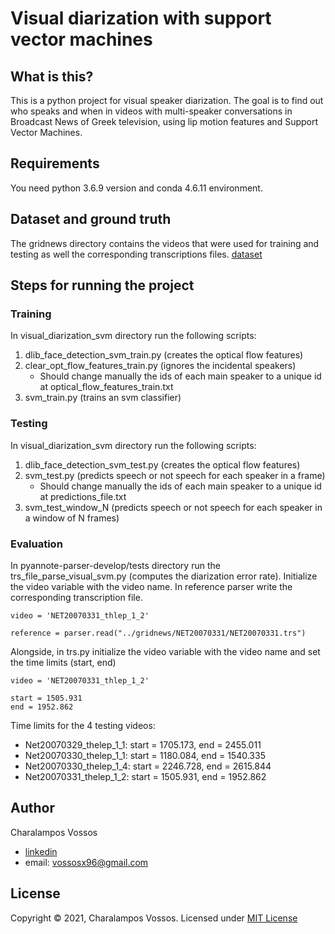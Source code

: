# Visual diarization with support vector machines

## What is this?
This is a python project for visual speaker diarization. 
The goal is to find out who speaks and when in videos with multi-speaker conversations in Broadcast News of Greek television, 
using lip motion features and Support Vector Machines.

## Requirements
You need python 3.6.9 version and conda 4.6.11 environment.

## Dataset and ground truth
The gridnews directory contains the videos that were used for training and testing as well the corresponding transcriptions files.
[dataset](https://drive.google.com/drive/u/0/folders/1TO72-uN6_vexSOJdIr3HG-Hws4gyPCwT)

## Steps for running the project
### Training
In visual_diarization_svm directory run the following scripts:

1. dlib_face_detection_svm_train.py (creates the optical flow features)
2. clear_opt_flow_features_train.py (ignores the incidental speakers)
	* Should change manually the ids of each main speaker to a unique id at optical_flow_features_train.txt
3. svm_train.py (trains an svm classifier)

### Testing
In visual_diarization_svm directory run the following scripts:
1. dlib_face_detection_svm_test.py (creates the optical flow features)
2. svm_test.py (predicts speech or not speech for each speaker in a frame)
	* Should change manually the ids of each main speaker to a unique id at predictions_file.txt
3. svm_test_window_N (predicts speech or not speech for each speaker in a window of N frames)

### Evaluation
In pyannote-parser-develop/tests directory
run the trs_file_parse_visual_svm.py (computes the diarization error rate). 
Initialize the video variable with the video name. In reference parser write the corresponding transcription file.

	
	video = 'NET20070331_thlep_1_2'

	reference = parser.read("../gridnews/NET20070331/NET20070331.trs")


Alongside, in trs.py initialize the video variable with the video name and set the time limits (start, end)


	video = 'NET20070331_thlep_1_2'

	start = 1505.931
    end = 1952.862


Time limits for the 4 testing videos:
* Net20070329_thelep_1_1: start = 1705.173, end = 2455.011
* Net20070330_thelep_1_1: start = 1180.084, end = 1540.335
* Net20070330_thelep_1_4: start = 2246.728, end = 2615.844
* Net20070331_thelep_1_2: start = 1505.931, end = 1952.862

## Author
Charalampos Vossos
* [linkedin](https://www.linkedin.com/in/charalampos-vossos-6bbb78185/)
* email: <vossosx96@gmail.com>

## License
Copyright © 2021, Charalampos Vossos. Licensed under [MIT License](LICENSE)
